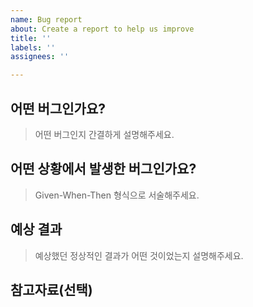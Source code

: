 ```yaml
---
name: Bug report
about: Create a report to help us improve
title: ''
labels: ''
assignees: ''

---
```


## 어떤 버그인가요?
> 어떤 버그인지 간결하게 설명해주세요.

## 어떤 상황에서 발생한 버그인가요?
> Given-When-Then 형식으로 서술해주세요.

## 예상 결과
> 예상했던 정상적인 결과가 어떤 것이었는지 설명해주세요.

## 참고자료(선택)
